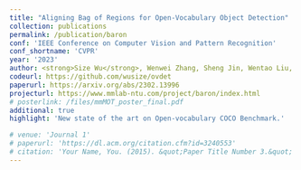 ```yaml
---
title: "Aligning Bag of Regions for Open-Vocabulary Object Detection"
collection: publications
permalink: /publication/baron
conf: 'IEEE Conference on Computer Vision and Pattern Recognition'
conf_shortname: 'CVPR'
year: '2023'
author: <strong>Size Wu</strong>, Wenwei Zhang, Sheng Jin, Wentao Liu, Chen Change Loy
codeurl: https://github.com/wusize/ovdet
paperurl: https://arxiv.org/abs/2302.13996
projecturl: https://www.mmlab-ntu.com/project/baron/index.html
# posterlink: /files/mmMOT_poster_final.pdf
additional: true
highlight: 'New state of the art on Open-vocabulary COCO Benchmark.'

# venue: 'Journal 1'
# paperurl: 'https://dl.acm.org/citation.cfm?id=3240553'
# citation: 'Your Name, You. (2015). &quot;Paper Title Number 3.&quot; <i>Journal 1</i>. 1(3).'
---
```

